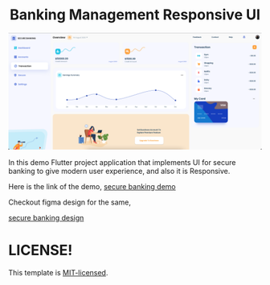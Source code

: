 <p align="center">
  <h1 align="center">Banking Management Responsive UI</h1>
</p>

![Image Plugin](secure_banking_ui.png)

In this demo Flutter project application that implements UI for secure banking to give modern user experience, and also it is Responsive.

Here is the link of the demo, 
<a href="https://banking-template.web.app/#/">secure banking demo</a>

Checkout figma design for the same,

<a href="https://dribbble.com/shots/14216372-Secure-Banking">secure banking design</a>

# LICENSE!
This template is [MIT-licensed](https://github.com/Mindinventory/secure_banking/blob/master/LICENSE "MIT-licensed").
